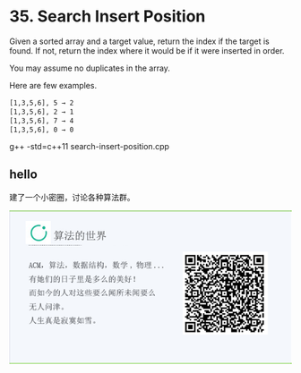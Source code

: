 # 35. Search Insert Position

Given a sorted array and a target value, return the index if the target is found. If not, return the index where it would be if it were inserted in order.

You may assume no duplicates in the array.

Here are few examples.

```
[1,3,5,6], 5 → 2
[1,3,5,6], 2 → 1
[1,3,5,6], 7 → 4
[1,3,5,6], 0 → 0
```

g++ -std=c++11 search-insert-position.cpp

## hello

建了一个小密圈，讨论各种算法群。  

![小密圈](/images/suanfa_xiaomiquan.jpg)

